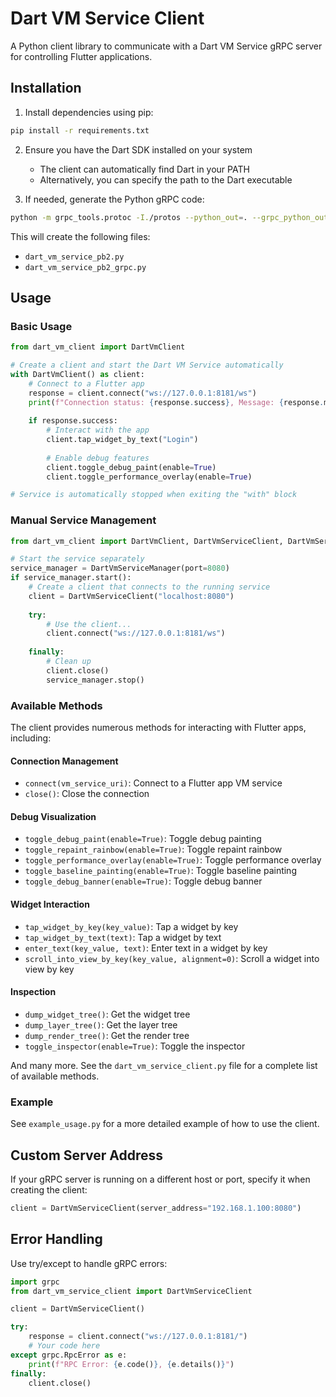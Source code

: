 # Dart VM Service Client

A Python client library to communicate with a Dart VM Service gRPC server for controlling Flutter applications.

## Installation

1. Install dependencies using pip:

```bash
pip install -r requirements.txt
```

2. Ensure you have the Dart SDK installed on your system
   - The client can automatically find Dart in your PATH
   - Alternatively, you can specify the path to the Dart executable

3. If needed, generate the Python gRPC code:

```bash
python -m grpc_tools.protoc -I./protos --python_out=. --grpc_python_out=. ./protos/dart_vm_service.proto
```

This will create the following files:

- `dart_vm_service_pb2.py`
- `dart_vm_service_pb2_grpc.py`

## Usage

### Basic Usage

```python
from dart_vm_client import DartVmClient

# Create a client and start the Dart VM Service automatically
with DartVmClient() as client:
    # Connect to a Flutter app
    response = client.connect("ws://127.0.0.1:8181/ws")
    print(f"Connection status: {response.success}, Message: {response.message}")
    
    if response.success:
        # Interact with the app
        client.tap_widget_by_text("Login")
        
        # Enable debug features
        client.toggle_debug_paint(enable=True)
        client.toggle_performance_overlay(enable=True)

# Service is automatically stopped when exiting the "with" block
```

### Manual Service Management

```python
from dart_vm_client import DartVmClient, DartVmServiceClient, DartVmServiceManager

# Start the service separately
service_manager = DartVmServiceManager(port=8080)
if service_manager.start():
    # Create a client that connects to the running service
    client = DartVmServiceClient("localhost:8080")
    
    try:
        # Use the client...
        client.connect("ws://127.0.0.1:8181/ws")
        
    finally:
        # Clean up
        client.close()
        service_manager.stop()
```

### Available Methods

The client provides numerous methods for interacting with Flutter apps, including:

#### Connection Management
- `connect(vm_service_uri)`: Connect to a Flutter app VM service
- `close()`: Close the connection

#### Debug Visualization
- `toggle_debug_paint(enable=True)`: Toggle debug painting
- `toggle_repaint_rainbow(enable=True)`: Toggle repaint rainbow
- `toggle_performance_overlay(enable=True)`: Toggle performance overlay
- `toggle_baseline_painting(enable=True)`: Toggle baseline painting
- `toggle_debug_banner(enable=True)`: Toggle debug banner

#### Widget Interaction
- `tap_widget_by_key(key_value)`: Tap a widget by key
- `tap_widget_by_text(text)`: Tap a widget by text
- `enter_text(key_value, text)`: Enter text in a widget by key
- `scroll_into_view_by_key(key_value, alignment=0)`: Scroll a widget into view by key

#### Inspection
- `dump_widget_tree()`: Get the widget tree
- `dump_layer_tree()`: Get the layer tree
- `dump_render_tree()`: Get the render tree
- `toggle_inspector(enable=True)`: Toggle the inspector

And many more. See the `dart_vm_service_client.py` file for a complete list of available methods.

### Example

See `example_usage.py` for a more detailed example of how to use the client.

## Custom Server Address

If your gRPC server is running on a different host or port, specify it when creating the client:

```python
client = DartVmServiceClient(server_address="192.168.1.100:8080")
```

## Error Handling

Use try/except to handle gRPC errors:

```python
import grpc
from dart_vm_service_client import DartVmServiceClient

client = DartVmServiceClient()

try:
    response = client.connect("ws://127.0.0.1:8181/")
    # Your code here
except grpc.RpcError as e:
    print(f"RPC Error: {e.code()}, {e.details()}")
finally:
    client.close()
```
